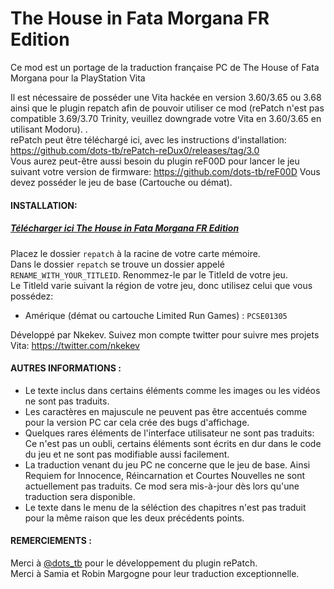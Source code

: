# The House in Fata Morgana FR Edition
Ce mod est un portage de la traduction française PC de The House of Fata Morgana pour la PlayStation Vita

Il est nécessaire de posséder une Vita hackée en version 3.60/3.65 ou 3.68 ainsi que le plugin repatch afin de pouvoir utiliser ce mod (rePatch n'est pas compatible 3.69/3.70 Trinity, veuillez downgrade votre Vita en 3.60/3.65 en utilisant Modoru).   .  
rePatch peut être téléchargé ici, avec les instructions d'installation: https://github.com/dots-tb/rePatch-reDux0/releases/tag/3.0     
Vous aurez peut-être aussi besoin du plugin reF00D pour lancer le jeu suivant votre version de firmware: https://github.com/dots-tb/reF00D 
Vous devez posséder le jeu de base (Cartouche ou démat).

#### INSTALLATION:

##### [Télécharger ici The House in Fata Morgana FR Edition](https://github.com/Nkekev/The-House-in-Fata-Morgana-Vita-FR-Edition/archive/1.0.zip)

Placez le dossier `repatch` à la racine de votre carte mémoire.  
Dans le dossier `repatch` se trouve un dossier appelé `RENAME_WITH_YOUR_TITLEID`. Renommez-le par le TitleId de votre jeu.  
Le TitleId varie suivant la région de votre jeu, donc utilisez celui que vous possédez:  
- Amérique (démat ou cartouche Limited Run Games) : `PCSE01305`

Développé par Nkekev. Suivez mon compte twitter pour suivre mes projets Vita: https://twitter.com/nkekev

#### AUTRES INFORMATIONS : 
 * Le texte inclus dans certains éléments comme les images ou les vidéos ne sont pas traduits.
 * Les caractères en majuscule ne peuvent pas être accentués comme pour la version PC car cela crée des bugs d'affichage.
 * Quelques rares éléments de l'interface utilisateur ne sont pas traduits: Ce n'est pas un oubli, certains éléments sont écrits en dur dans le code du jeu et ne sont pas modifiable aussi facilement.
 * La traduction venant du jeu PC ne concerne que le jeu de base. Ainsi Requiem for Innocence, Réincarnation et Courtes Nouvelles ne sont actuellement pas traduits. Ce mod sera mis-à-jour dès lors qu'une traduction sera disponible.
 * Le texte dans le menu de la séléction des chapitres n'est pas traduit pour la même raison que les deux précédents points.
 
 #### REMERCIEMENTS :
 
 Merci à [@dots_tb](https://twitter.com/dots_tb) pour le développement du plugin rePatch.    
 Merci à Samia et Robin Margogne pour leur traduction exceptionnelle.
